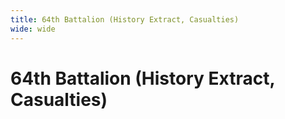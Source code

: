 ```yaml
---
title: 64th Battalion (History Extract, Casualties)
wide: wide
---
```


# 64th Battalion (History Extract, Casualties)

